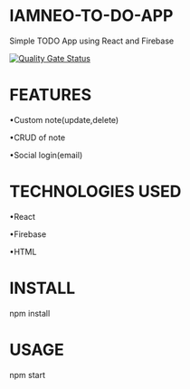 # IAMNEO-TO-DO-APP

  Simple TODO App using React and Firebase
  
  [![Quality Gate Status](https://sonarcloud.io/api/project_badges/measure?project=Thangam14_IAMNEO-TO-DO-APP&metric=alert_status)](https://sonarcloud.io/summary/new_code?id=Thangam14_IAMNEO-TO-DO-APP)

# FEATURES
  •Custom note(update,delete)
  
  •CRUD of note
  
  •Social login(email)
  
 # TECHNOLOGIES USED
  •React
  
  •Firebase
  
  •HTML
  
# INSTALL
  npm install
  
# USAGE
  npm start
